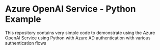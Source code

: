 # Azure OpenAI Service - Python Example
This repository contains very simple code to demonstrate using the Azure OpenAI Service using Python with Azure AD authentication with various authentication flows
